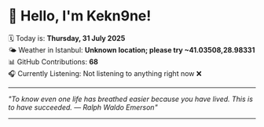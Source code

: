 # 👋 Hello, I'm Kekn9ne!

🗓️ Today is: **Thursday, 31 July 2025**  
🌤️ Weather in Istanbul: **Unknown location; please try ~41.03508,28.98331**  
📊 GitHub Contributions: **68**  
🎧 Currently Listening: Not listening to anything right now ❌

---

_"To know even one life has breathed easier because you have lived. This is to have succeeded. — *Ralph Waldo Emerson*"_

---
